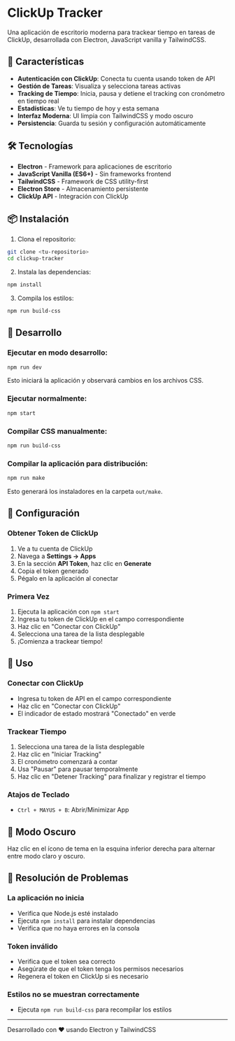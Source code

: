 # ClickUp Tracker

Una aplicación de escritorio moderna para trackear tiempo en tareas de ClickUp, desarrollada con Electron, JavaScript vanilla y TailwindCSS.

## 🚀 Características

- **Autenticación con ClickUp**: Conecta tu cuenta usando token de API
- **Gestión de Tareas**: Visualiza y selecciona tareas activas
- **Tracking de Tiempo**: Inicia, pausa y detiene el tracking con cronómetro en tiempo real
- **Estadísticas**: Ve tu tiempo de hoy y esta semana
- **Interfaz Moderna**: UI limpia con TailwindCSS y modo oscuro
- **Persistencia**: Guarda tu sesión y configuración automáticamente

## 🛠️ Tecnologías

- **Electron** - Framework para aplicaciones de escritorio
- **JavaScript Vanilla (ES6+)** - Sin frameworks frontend
- **TailwindCSS** - Framework de CSS utility-first
- **Electron Store** - Almacenamiento persistente
- **ClickUp API** - Integración con ClickUp

## 📦 Instalación

1. Clona el repositorio:
```bash
git clone <tu-repositorio>
cd clickup-tracker
```

2. Instala las dependencias:
```bash
npm install
```

3. Compila los estilos:
```bash
npm run build-css
```

## 🚀 Desarrollo

### Ejecutar en modo desarrollo:
```bash
npm run dev
```
Esto iniciará la aplicación y observará cambios en los archivos CSS.

### Ejecutar normalmente:
```bash
npm start
```

### Compilar CSS manualmente:
```bash
npm run build-css
```

### Compilar la aplicación para distribución:
```bash
npm run make
```
Esto generará los instaladores en la carpeta `out/make`.

## 🔧 Configuración

### Obtener Token de ClickUp

1. Ve a tu cuenta de ClickUp
2. Navega a **Settings → Apps**
3. En la sección **API Token**, haz clic en **Generate**
4. Copia el token generado
5. Pégalo en la aplicación al conectar

### Primera Vez

1. Ejecuta la aplicación con `npm start`
2. Ingresa tu token de ClickUp en el campo correspondiente
3. Haz clic en "Conectar con ClickUp"
4. Selecciona una tarea de la lista desplegable
5. ¡Comienza a trackear tiempo!

## 🎯 Uso

### Conectar con ClickUp
- Ingresa tu token de API en el campo correspondiente
- Haz clic en "Conectar con ClickUp"
- El indicador de estado mostrará "Conectado" en verde

### Trackear Tiempo
1. Selecciona una tarea de la lista desplegable
2. Haz clic en "Iniciar Tracking"
3. El cronómetro comenzará a contar
4. Usa "Pausar" para pausar temporalmente
5. Haz clic en "Detener Tracking" para finalizar y registrar el tiempo

### Atajos de Teclado
- `Ctrl + MAYUS + B`: Abrir/Minimizar App

## 🌙 Modo Oscuro

Haz clic en el ícono de tema en la esquina inferior derecha para alternar entre modo claro y oscuro.

## 🐛 Resolución de Problemas

### La aplicación no inicia
- Verifica que Node.js esté instalado
- Ejecuta `npm install` para instalar dependencias
- Verifica que no haya errores en la consola

### Token inválido
- Verifica que el token sea correcto
- Asegúrate de que el token tenga los permisos necesarios
- Regenera el token en ClickUp si es necesario

### Estilos no se muestran correctamente
- Ejecuta `npm run build-css` para recompilar los estilos

---

Desarrollado con ❤️ usando Electron y TailwindCSS
